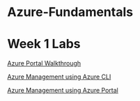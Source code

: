 # Azure-Fundamentals

# Week 1 Labs

[Azure Portal Walkthrough](https://portal.azure.com)

[Azure Management using Azure CLI](https://github.com/Fasttrack-Azure/Azure-Fundamentals/blob/main/AzureManagementCLI.md)

[Azure Management using Azure Portal](https://github.com/Fasttrack-Azure/Azure-Fundamentals/blob/main/AzureManagementPortal.md)
